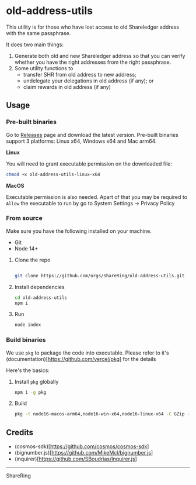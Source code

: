 # old-address-utils

This utility is for those who have lost access to old Shareledger address with the same passphrase.

It does two main things:

1. Generate both old and new Shareledger address so that you can verify whether you have the right addresses from the right passphrase.
2. Some utility functions to 
    - transfer SHR from old address to new address;
    - undelegate your delegations in old address (if any); or
    - claim rewards in old address (if any)

## Usage

### Pre-built binaries

Go to [Releases](https://github.com/ShareRing/old-address-utils/releases) page and download the latest version. Pre-built binaries support 3 platforms: Linux x64, Windows x64 and Mac arm64.

**Linux**

You will need to grant executable permission on the downloaded file:

```sh
chmod +x old-address-utils-linux-x64
```

**MacOS**

Executable permission is also needed. Apart of that you may be required to `Allow` the executable to run by go to System Settings -> Privacy Policy


### From source

Make sure you have the following installed on your machine.

- Git
- Node 14+

1. Clone the repo


    ```sh

    git clone https://github.com/orgs/ShareRing/old-address-utils.git

    ```

2. Install dependencies

    ```sh
    cd old-address-utils
    npm i
    ```

3. Run

    ```sh
    node index
    ```

### Build binaries

We use `pkg` to package the code into executable. Please refer to it's (documentation)[https://github.com/vercel/pkg] for the details

Here's the basics:

1. Install `pkg` globally

    ```sh
    npm i -g pkg
    ```

2. Build

    ```sh
    pkg -t node16-macos-arm64,node16-win-x64,node16-linux-x64 -C GZip -o old-address-utils index.js
    ```

## Credits

- (cosmos-sdk)[https://github.com/cosmos/cosmos-sdk]
- (bignumber.js)[https://github.com/MikeMcl/bignumber.js]
- (inquirer)[https://github.com/SBoudrias/Inquirer.js]


---
ShareRing